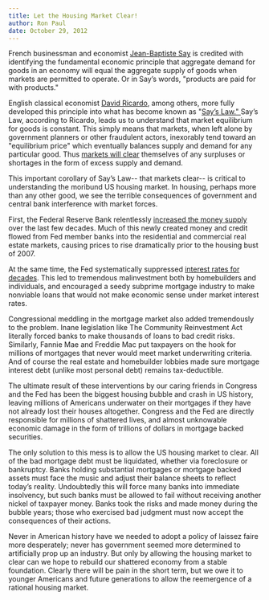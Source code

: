 ```yaml
---
title: Let the Housing Market Clear!
author: Ron Paul
date: October 29, 2012
---
```


French businessman and economist [Jean-Baptiste Say](http://j.mp/U4bFub) is
credited with identifying the fundamental economic principle that aggregate
demand for goods in an economy will equal the aggregate supply of goods when
markets are permitted to operate. Or in Say’s words, "products are paid for
with products."

English classical economist [David Ricardo](http://j.mp/U4bDCw), among others,
more fully developed this principle into what has become known as "[Say’s Law."
](http://j.mp/U4bDCx) Say’s Law, according to Ricardo, leads us to understand
that market equilibrium for goods is constant. This simply means that markets,
when left alone by government planners or other fraudulent actors, inexorably
tend toward an "equilibrium price" which eventually balances supply and demand
for any particular good. Thus [markets will clear](http://j.mp/U4bFKu)
themselves of any surpluses or shortages in the form of excess supply and
demand.

This important corollary of Say’s Law-- that markets clear-- is critical
to understanding the moribund US housing market.  In housing, perhaps
more than any other good, we see the terrible consequences of government
and central bank interference with market forces. 

First, the Federal Reserve Bank relentlessly [increased the money
supply](http://j.mp/U4bFKv) over the last few decades. Much of this newly
created money and credit flowed from Fed member banks into the residential and
commercial real estate markets, causing prices to rise dramatically prior to
the housing bust of 2007.

At the same time, the Fed systematically suppressed [interest rates for
decades](http://j.mp/U4bFKw). This led to tremendous malinvestment both by
homebuilders and individuals, and encouraged a seedy subprime mortgage industry
to make nonviable loans that would not make economic sense under market
interest rates.

Congressional meddling in the mortgage market also added tremendously to
the problem. Inane legislation like The Community Reinvestment Act
literally forced banks to make thousands of loans to bad credit risks. 
Similarly, Fannie Mae and Freddie Mac put taxpayers on the hook for
millions of mortgages that never would meet market underwriting
criteria.  And of course the real estate and homebuilder lobbies made
sure mortgage interest debt (unlike most personal debt) remains
tax-deductible.

The ultimate result of these interventions by our caring friends in
Congress and the Fed has been the biggest housing bubble and crash in US
history, leaving millions of Americans underwater on their mortgages if
they have not already lost their houses altogether.  Congress and the
Fed are directly responsible for millions of shattered lives, and almost
unknowable economic damage in the form of trillions of dollars in
mortgage backed securities.

The only solution to this mess is to allow the US housing market to
clear.  All of the bad mortgage debt must be liquidated, whether via
foreclosure or bankruptcy.  Banks holding substantial mortgages or
mortgage backed assets must face the music and adjust their balance
sheets to reflect today’s reality.  Undoubtedly this will force many
banks into immediate insolvency, but such banks must be allowed to fail
without receiving another nickel of taxpayer money.  Banks took the
risks and made money during the bubble years; those who exercised bad
judgment must now accept the consequences of their actions.

Never in American history have we needed to adopt a policy of laissez
faire more desperately; never has government seemed more determined to
artificially prop up an industry.  But only by allowing the housing
market to clear can we hope to rebuild our shattered economy from a
stable foundation.  Clearly there will be pain in the short term, but we
owe it to younger Americans and future generations to allow the
reemergence of a rational housing market.
